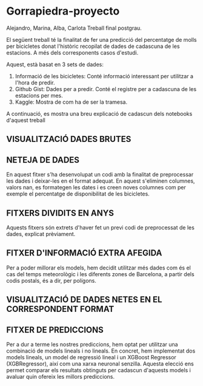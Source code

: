 # Gorrapiedra-proyecto
Alejandro, Marina, Alba, Carlota 
Treball final postgrau.

El següent treball té la finalitat de fer una predicció del percentatge de molls per bicicletes donat l'històric recopilat de dades de cadascuna de les estacions. A més dels corresponents casos d'estudi.

Aquest, està basat en 3 sets de dades:
1. Informació de les bicicletes: Conté informació interessant per utilitzar a l'hora de predir.
2. Github Gist: Dades per a predir. Conté el registre per a cadascuna de les estacions per mes.
3. Kaggle: Mostra de com ha de ser la tramesa.

A continuació, es mostra una breu explicació de cadascun dels notebooks d'aquest treball

## VISUALITZACIÓ DADES BRUTES



## NETEJA DE DADES
En aquest fitxer s'ha desenvolupat un codi amb la finalitat de preprocessar les dades i deixar-les en el format adequat. En aquest s'eliminen columnes, valors nan, es formategen les dates i es creen noves columnes com per exemple el percentatge de disponibilitat de les bicicletes.

## FITXERS DIVIDITS EN ANYS
Aquests fitxers són extrets d'haver fet un previ codi de preprocessat de les dades, explicat prèviament.

## FITXER D'INFORMACIÓ EXTRA AFEGIDA
Per a poder millorar els models, hem decidit utilitzar més dades com és el cas del temps meteorològic i les diferents zones de Barcelona, a partir dels codis postals, és a dir, per polígons.

## VISUALITZACIÓ DE DADES NETES EN EL CORRESPONDENT FORMAT



## FITXER DE PREDICCIONS
Per a dur a terme les nostres prediccions, hem optat per utilitzar una combinació de models lineals i no lineals. En concret, hem implementat dos models lineals, un model de regressió lineal i un XGBoost Regressor (XGBRegressor), així com una xarxa neuronal senzilla. Aquesta elecció ens permet comparar els resultats obtinguts per cadascun d'aquests models i avaluar quin ofereix les millors prediccions.
